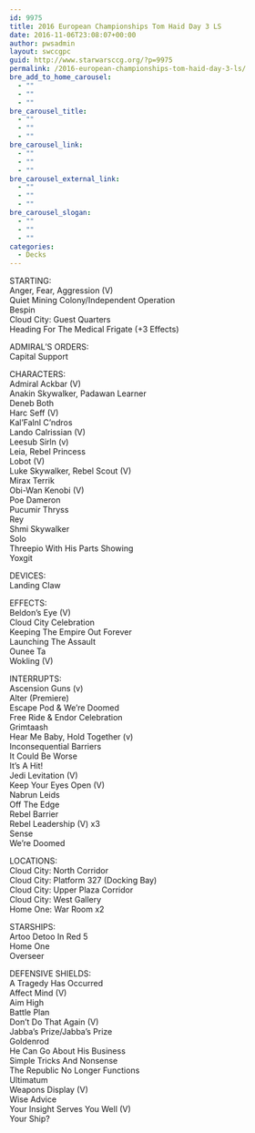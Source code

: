 ```yaml
---
id: 9975
title: 2016 European Championships Tom Haid Day 3 LS
date: 2016-11-06T23:08:07+00:00
author: pwsadmin
layout: swccgpc
guid: http://www.starwarsccg.org/?p=9975
permalink: /2016-european-championships-tom-haid-day-3-ls/
bre_add_to_home_carousel:
  - ""
  - ""
  - ""
bre_carousel_title:
  - ""
  - ""
  - ""
bre_carousel_link:
  - ""
  - ""
  - ""
bre_carousel_external_link:
  - ""
  - ""
  - ""
bre_carousel_slogan:
  - ""
  - ""
  - ""
categories:
  - Decks
---
```

STARTING:  
Anger, Fear, Aggression (V)  
Quiet Mining Colony/Independent Operation  
Bespin  
Cloud City: Guest Quarters  
Heading For The Medical Frigate (+3 Effects)

ADMIRAL&#8217;S ORDERS:  
Capital Support

CHARACTERS:  
Admiral Ackbar (V)  
Anakin Skywalker, Padawan Learner  
Deneb Both  
Harc Seff (V)  
Kal’Falnl C’ndros  
Lando Calrissian (V)  
Leesub Sirln (v)  
Leia, Rebel Princess  
Lobot (V)  
Luke Skywalker, Rebel Scout (V)  
Mirax Terrik  
Obi-Wan Kenobi (V)  
Poe Dameron  
Pucumir Thryss  
Rey  
Shmi Skywalker  
Solo  
Threepio With His Parts Showing  
Yoxgit

DEVICES:  
Landing Claw

EFFECTS:  
Beldon’s Eye (V)  
Cloud City Celebration  
Keeping The Empire Out Forever  
Launching The Assault  
Ounee Ta  
Wokling (V)

INTERRUPTS:  
Ascension Guns (v)  
Alter (Premiere)  
Escape Pod & We’re Doomed  
Free Ride & Endor Celebration  
Grimtaash  
Hear Me Baby, Hold Together (v)  
Inconsequential Barriers  
It Could Be Worse  
It’s A Hit!  
Jedi Levitation (V)  
Keep Your Eyes Open (V)  
Nabrun Leids  
Off The Edge  
Rebel Barrier  
Rebel Leadership (V) x3  
Sense  
We’re Doomed

LOCATIONS:  
Cloud City: North Corridor  
Cloud City: Platform 327 (Docking Bay)  
Cloud City: Upper Plaza Corridor  
Cloud City: West Gallery  
Home One: War Room x2

STARSHIPS:  
Artoo Detoo In Red 5  
Home One  
Overseer

DEFENSIVE SHIELDS:  
A Tragedy Has Occurred  
Affect Mind (V)  
Aim High  
Battle Plan  
Don’t Do That Again (V)  
Jabba’s Prize/Jabba’s Prize  
Goldenrod  
He Can Go About His Business  
Simple Tricks And Nonsense  
The Republic No Longer Functions  
Ultimatum  
Weapons Display (V)  
Wise Advice  
Your Insight Serves You Well (V)  
Your Ship?